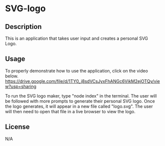 # SVG-logo

## Description
This is an application that takes user input and creates a personal SVG Logo.

## Usage

To properly demonstrate how to use the application, click on the video below.
https://drive.google.com/file/d/1TY0_j8sdVCsJyxFhANGc6VikM2ejOTQy/view?usp=sharing 


To run the SVG logo maker, type "node index" in the terminal. The user will be followed with more prompts to generate their personal SVG logo. Once the logo generates, it will appear in a new file called "logo.svg". The user will then need to open that file in a live browser to view the logo.

## License 
N/A
